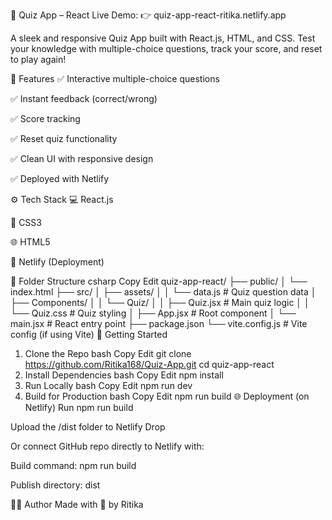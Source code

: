 🧠 Quiz App – React
Live Demo: 👉 quiz-app-react-ritika.netlify.app

A sleek and responsive Quiz App built with React.js, HTML, and CSS. Test your knowledge with multiple-choice questions, track your score, and reset to play again!

📌 Features
✅ Interactive multiple-choice questions

✅ Instant feedback (correct/wrong)

✅ Score tracking

✅ Reset quiz functionality

✅ Clean UI with responsive design

✅ Deployed with Netlify

⚙️ Tech Stack
💻 React.js

🎨 CSS3

🌐 HTML5

🚀 Netlify (Deployment)

📁 Folder Structure
csharp
Copy
Edit
quiz-app-react/
├── public/
│   └── index.html
├── src/
│   ├── assets/
│   │   └── data.js         # Quiz question data
│   ├── Components/
│   │   └── Quiz/
│   │       ├── Quiz.jsx    # Main quiz logic
│   │       └── Quiz.css    # Quiz styling
│   ├── App.jsx             # Root component
│   └── main.jsx            # React entry point
├── package.json
└── vite.config.js          # Vite config (if using Vite)
🚀 Getting Started
1. Clone the Repo
bash
Copy
Edit
git clone https://github.com/Ritika168/Quiz-App.git
cd quiz-app-react
2. Install Dependencies
bash
Copy
Edit
npm install
3. Run Locally
bash
Copy
Edit
npm run dev
4. Build for Production
bash
Copy
Edit
npm run build
🌐 Deployment (on Netlify)
Run npm run build

Upload the /dist folder to Netlify Drop

Or connect GitHub repo directly to Netlify with:

Build command: npm run build

Publish directory: dist

🧑‍💻 Author
Made with 💜 by Ritika 
